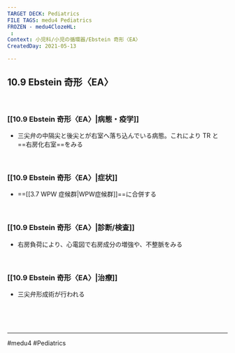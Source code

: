 ```yaml
---
TARGET DECK: Pediatrics
FILE TAGS: medu4 Pediatrics
FROZEN - medu4ClozeHL:
 : 
Context: 小児科/小児の循環器/Ebstein 奇形〈EA〉
CreatedDay: 2021-05-13

---
```


## 10.9 Ebstein 奇形〈EA〉

<br>

### [[10.9 Ebstein 奇形〈EA〉|病態・疫学]]
* 三尖弁の中隔尖と後尖とが右室へ落ち込んでいる病態。これにより TR と ==右房化右室==をみる
<!--ID: 1620898238899-->


<br>

### [[10.9 Ebstein 奇形〈EA〉|症状]]
* ==[[3.7 WPW 症候群|WPW症候群]]==に合併する
<!--ID: 1620898238904-->


<br>

### [[10.9 Ebstein 奇形〈EA〉|診断/検査]]
* 右房負荷により、心電図で右房成分の増強や、不整脈をみる

<br>

### [[10.9 Ebstein 奇形〈EA〉|治療]]
* 三尖弁形成術が行われる

<br><br><br>

---
#medu4 #Pediatrics

